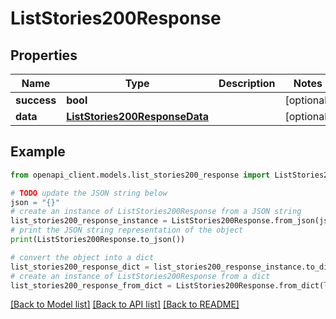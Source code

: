 # ListStories200Response


## Properties

Name | Type | Description | Notes
------------ | ------------- | ------------- | -------------
**success** | **bool** |  | [optional] 
**data** | [**ListStories200ResponseData**](ListStories200ResponseData.md) |  | [optional] 

## Example

```python
from openapi_client.models.list_stories200_response import ListStories200Response

# TODO update the JSON string below
json = "{}"
# create an instance of ListStories200Response from a JSON string
list_stories200_response_instance = ListStories200Response.from_json(json)
# print the JSON string representation of the object
print(ListStories200Response.to_json())

# convert the object into a dict
list_stories200_response_dict = list_stories200_response_instance.to_dict()
# create an instance of ListStories200Response from a dict
list_stories200_response_from_dict = ListStories200Response.from_dict(list_stories200_response_dict)
```
[[Back to Model list]](../README.md#documentation-for-models) [[Back to API list]](../README.md#documentation-for-api-endpoints) [[Back to README]](../README.md)


